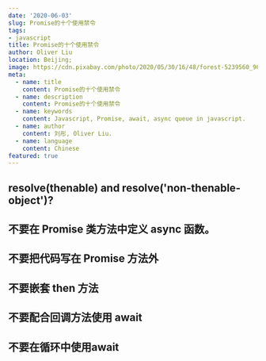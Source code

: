 ```yaml
---
date: '2020-06-03'
slug: Promise的十个使用禁令
tags:
- javascript
title: Promise的十个使用禁令
author: Oliver Liu
location: Beijing;
image: https://cdn.pixabay.com/photo/2020/05/30/16/48/forest-5239560_960_720.jpg
meta:
  - name: title
    content: Promise的十个使用禁令
  - name: description
    content: Promise的十个使用禁令
  - name: keywords
    content: Javascript, Promise, await, async queue in javascript.
  - name: author
    content: 刘彤, Oliver Liu.
  - name: language
    content: Chinese
featured: true
---
```


## resolve(thenable) and resolve('non-thenable-object')?

## 不要在 Promise 类方法中定义 async 函数。

## 不要把代码写在 Promise 方法外

## 不要嵌套 then 方法

## 不要配合回调方法使用 await

## 不要在循环中使用await
